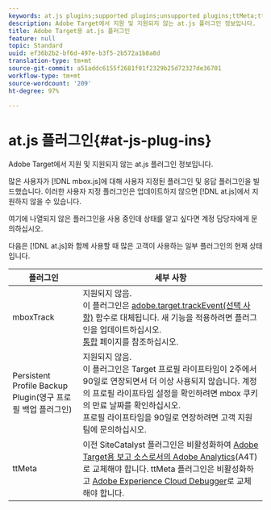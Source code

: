 ```yaml
---
keywords: at.js plugins;supported plugins;unsupported plugins;ttMeta;ttmeta;mboxTrack
description: Adobe Target에서 지원 및 지원되지 않는 at.js 플러그인 정보입니다.
title: Adobe Target용 at.js 플러그인
feature: null
topic: Standard
uuid: ef36b2b2-bf6d-497e-b3f5-2b572a1b8a8d
translation-type: tm+mt
source-git-commit: a51addc6155f2681f01f2329b25d72327de36701
workflow-type: tm+mt
source-wordcount: '209'
ht-degree: 97%

---
```



# at.js 플러그인{#at-js-plug-ins}

Adobe Target에서 지원 및 지원되지 않는 at.js 플러그인 정보입니다.

많은 사용자가 [!DNL mbox.js]에 대해 사용자 지정된 플러그인 및 응답 플러그인을 빌드했습니다. 이러한 사용자 지정 플러그인은 업데이트하지 않으면 [!DNL at.js]에서 지원하지 않을 수 있습니다.

여기에 나열되지 않은 플러그인을 사용 중인데 상태를 알고 싶다면 계정 담당자에게 문의하십시오.

다음은 [!DNL at.js]와 함께 사용할 때 많은 고객이 사용하는 일부 플러그인의 현재 상태입니다.

| 플러그인 | 세부 사항 |
|--- |--- |
| mboxTrack | 지원되지 않음.<br>이 플러그인은 [adobe.target.trackEvent(선택 사항)](/help/c-implementing-target/c-implementing-target-for-client-side-web/adobe-target-trackevent.md) 함수로 대체됩니다. 새 기능을 적용하려면 플러그인을 업데이트하십시오.<br>[통합](/help/c-implementing-target/c-implementing-target-for-client-side-web/c-how-atjs-works/target-atjs-integrations.md) 페이지를 참조하십시오. |
| Persistent Profile Backup Plugin(영구 프로필 백업 플러그인) | 지원되지 않음.<br>이 플러그인은 Target 프로필 라이프타임이 2주에서 90일로 연장되면서 더 이상 사용되지 않습니다. 계정의 프로필 라이프타임 설정을 확인하려면 mbox 쿠키의 만료 날짜를 확인하십시오.<br>프로필 라이프타임을 90일로 연장하려면 고객 지원팀에 문의하십시오. |
| ttMeta | 이전 SiteCatalyst 플러그인은 비활성화하여 [Adobe Target용 보고 소스로서의 Adobe Analytics](/help/c-integrating-target-with-mac/a4t/a4t.md)(A4T)로 교체해야 합니다. ttMeta 플러그인은 비활성화하고 [Adobe Experience Cloud Debugger](https://chrome.google.com/webstore/detail/adobe-experience-cloud-de/ocdmogmohccmeicdhlhhgepeaijenapj)로 교체해야 합니다. |